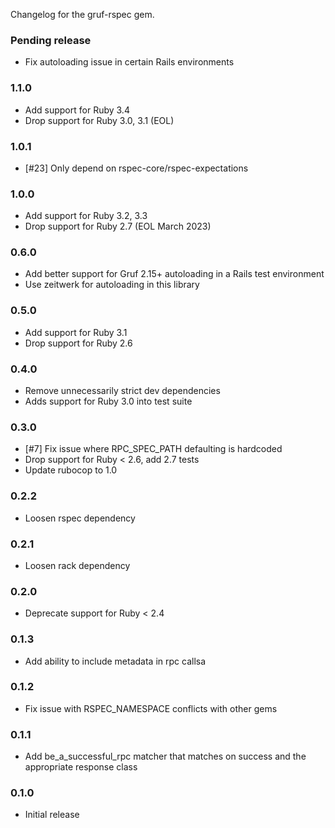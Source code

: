Changelog for the gruf-rspec gem.

### Pending release

- Fix autoloading issue in certain Rails environments

### 1.1.0

- Add support for Ruby 3.4
- Drop support for Ruby 3.0, 3.1 (EOL)

### 1.0.1

- [#23] Only depend on rspec-core/rspec-expectations

### 1.0.0

- Add support for Ruby 3.2, 3.3
- Drop support for Ruby 2.7 (EOL March 2023)

### 0.6.0

- Add better support for Gruf 2.15+ autoloading in a Rails test environment
- Use zeitwerk for autoloading in this library

### 0.5.0

- Add support for Ruby 3.1
- Drop support for Ruby 2.6

### 0.4.0

- Remove unnecessarily strict dev dependencies
- Adds support for Ruby 3.0 into test suite

### 0.3.0

- [#7] Fix issue where RPC_SPEC_PATH defaulting is hardcoded
- Drop support for Ruby < 2.6, add 2.7 tests
- Update rubocop to 1.0

### 0.2.2

* Loosen rspec dependency

### 0.2.1

* Loosen rack dependency

### 0.2.0

* Deprecate support for Ruby < 2.4

### 0.1.3

* Add ability to include metadata in rpc callsa

### 0.1.2

* Fix issue with RSPEC_NAMESPACE conflicts with other gems

### 0.1.1

* Add be_a_successful_rpc matcher that matches on success and the appropriate response class

### 0.1.0

* Initial release

